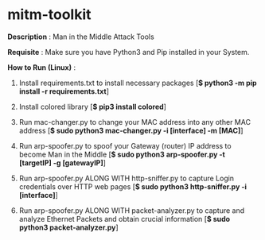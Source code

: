 # mitm-toolkit

**Description** : Man in the Middle Attack Tools

**Requisite** : Make sure you have Python3 and Pip installed in your System.

**How to Run (Linux)** :

1. Install requirements.txt to install necessary packages [**$ python3 -m pip install -r requirements.txt**]  

2. Install colored library [**$ pip3 install colored**]

3. Run mac-changer.py to change your MAC address into any other MAC address [**$ sudo python3 mac-changer.py -i [interface] -m [MAC]**]

4. Run arp-spoofer.py to spoof your Gateway (router) IP address to become Man in the Middle [**$ sudo python3 arp-spoofer.py -t [targetIP] -g [gatewayIP]**]

5. Run arp-spoofer.py ALONG WITH http-sniffer.py to capture Login credentials over HTTP web pages [**$ sudo python3 http-sniffer.py -i [interface]**]

6. Run arp-spoofer.py ALONG WITH packet-analyzer.py to capture and analyze Ethernet Packets and obtain crucial information [**$ sudo python3 packet-analyzer.py**]
